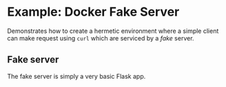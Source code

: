 # Example: Docker Fake Server

Demonstrates how to create a hermetic environment where a simple client can
make request using `curl` which are serviced by a *fake* server.

## Fake server

The fake server is simply a very basic Flask app.
